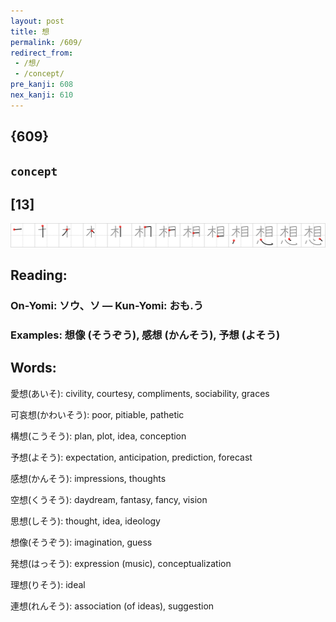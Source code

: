 ```yaml
---
layout: post
title: 想
permalink: /609/
redirect_from:
 - /想/
 - /concept/
pre_kanji: 608
nex_kanji: 610
---
```


## {609}

## `concept`

## [13]

<div class="stroke"><img src="../images/E683B3.png" /></div>

## Reading:

### On-Yomi: ソウ、ソ &mdash; Kun-Yomi: おも.う

### Examples: 想像 (そうぞう), 感想 (かんそう), 予想 (よそう)

## Words:

愛想(あいそ): civility, courtesy, compliments, sociability, graces

可哀想(かわいそう): poor, pitiable, pathetic

構想(こうそう): plan, plot, idea, conception

予想(よそう): expectation, anticipation, prediction, forecast

感想(かんそう): impressions, thoughts

空想(くうそう): daydream, fantasy, fancy, vision

思想(しそう): thought, idea, ideology

想像(そうぞう): imagination, guess

発想(はっそう): expression (music), conceptualization

理想(りそう): ideal

連想(れんそう): association (of ideas), suggestion
